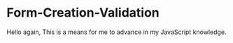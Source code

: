 # Form-Creation-Validation
Hello again,
This is a means for me to advance in my JavaScript knowledge.
